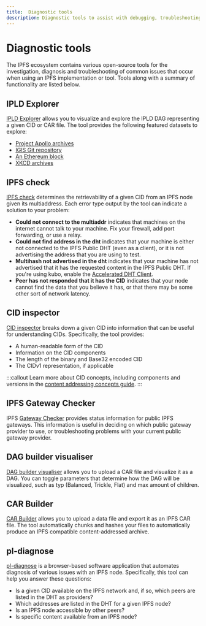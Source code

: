 ```yaml
---
title:  Diagnostic tools
description: Diagnostic tools to assist with debugging, troubleshooting, and developing with IPFS.
---
```


# Diagnostic tools

The IPFS ecosystem contains various open-source tools for the investigation, diagnosis and troubleshooting of common issues that occur when using an IPFS implementation or tool. Tools along with a summary of functionality are listed below.

## IPLD Explorer

[IPLD Explorer](https://explore.ipld.io/) allows you to visualize and explore the IPLD DAG representing a given CID or CAR file. The tool provides the following featured datasets to explore:

- [Project Apollo archives](https://explore.ipld.io/#/explore/QmSnuWmxptJZdLJpKRarxBMS2Ju2oANVrgbr2xWbie9b2D)
- [IGIS Git repository](https://explore.ipld.io/#/explore/baf4bcfg4ep767tjp5lxyanx5urpjjgx5q2volvy)
- [An Ethereum block](https://explore.ipld.io/#/explore/bagiacgzah24drzou2jlkixpblbgbg6nxfrasoklzttzoht5hixhxz3rlncyq)
- [XKCD archives](https://explore.ipld.io/#/explore/QmdmQXB2mzChmMeKY47C43LxUdg1NDJ5MWcKMKxDu7RgQm)

## IPFS check

[IPFS check](https://check.ipfs.network/) determines the retrievability of a given CID from an IPFS node given its multiaddress. Each error type output by the tool can indicate a solution to your problem:

- **Could not connect to the multiaddr** indicates that machines on the internet cannot talk to your machine. Fix your firewall, add port forwarding, or use a relay.
- **Could not find address in the dht** indicates that your machine is either not connected to the IPFS Public DHT (even as a client), or it is not advertising the address that you are using to test.
- **Multihash not advertised in the dht** indicates that your machine has not advertised that it has the requested content in the IPFS Public DHT. If you're using kubo, enable the [Accelerated DHT Client](https://github.com/ipfs/go-ipfs/blob/master/docs/experimental-features.md#accelerated-dht-client).
- **Peer has not responded that it has the CID** indicates that your node cannot find the data that you believe it has, or that there may be some other sort of network latency.

## CID inspector

[CID inspector](http://cid.ipfs.tech/) breaks down a given CID into information that can be useful for understanding CIDs. Specifically, the tool provides:

- A human-readable form of the CID
- Information on the CID components 
- The length of the binary and Base32 encoded CID
- The CIDv1 representation, if applicable

:::callout
Learn more about CID concepts, including components and versions in the [content addressing concepts guide](../concepts/content-addressing.md).
:::

## IPFS Gateway Checker

IPFS [Gateway Checker]() provides status information for public IPFS gateways. This information is useful in deciding on which public gateway provider to use, or troubleshooting problems with your current public gateway provider.

## DAG builder visualiser

[DAG builder visualiser](https://dag.ipfs.tech/) allows you to upload a CAR file and visualize it as a DAG. You can toggle parameters that determine how the DAG will be visualized, such as typ (Balanced, Trickle, Flat) and max amount of children.

## CAR Builder

[CAR Builder](https://car.ipfs.io/) allows you to upload a data file and export it as an IPFS CAR file. The tool automatically chunks and hashes your files to automatically produce an IPFS compatible content-addressed archive.

## pl-diagnose

[pl-diagnose](https://pl-diagnose.on.fleek.co/#/diagnose/access-content) is a browser-based software application that automates diagnosis of various issues with an IPFS node. Specifically, this tool can help you answer these questions:

- Is a given CID available on the IPFS network and, if so, which peers are listed in the DHT as providers?
- Which addresses are listed in the DHT for a given IPFS node?
- Is an IPFS node accessible by other peers?
- Is specific content available from an IPFS node?
 